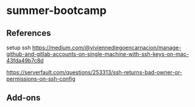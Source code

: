 # summer-bootcamp

## References
setup ssh
https://medium.com/@viviennediegoencarnacion/manage-github-and-gitlab-accounts-on-single-machine-with-ssh-keys-on-mac-43fda49b7c8d

https://serverfault.com/questions/253313/ssh-returns-bad-owner-or-permissions-on-ssh-config

## Add-ons
